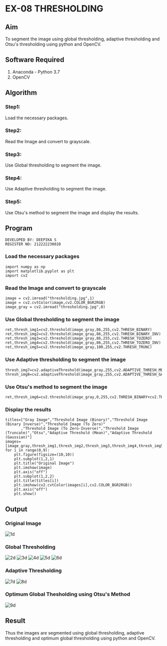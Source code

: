 # EX-08 THRESHOLDING
## Aim
To segment the image using global thresholding, adaptive thresholding and Otsu's thresholding using python and OpenCV.

## Software Required
1. Anaconda - Python 3.7
2. OpenCV

## Algorithm
### Step1:
Load the necessary packages.
### Step2:
Read the Image and convert to grayscale.
### Step3:
Use Global thresholding to segment the image.
### Step4:
Use Adaptive thresholding to segment the image.
### Step5:
Use Otsu's method to segment the image and display the results.
## Program
```
DEVELOPED BY: DEEPIKA S
REGISTER NO: 212222230028
```
### Load the necessary packages
```
import numpy as np
import matplotlib.pyplot as plt
import cv2
```
### Read the Image and convert to grayscale
```
image = cv2.imread("thresholding.jpg",1)
image = cv2.cvtColor(image,cv2.COLOR_BGR2RGB)
image_gray = cv2.imread("thresholding.jpg",0)
```
### Use Global thresholding to segment the image
```
ret,thresh_img1=cv2.threshold(image_gray,86,255,cv2.THRESH_BINARY)
ret,thresh_img2=cv2.threshold(image_gray,86,255,cv2.THRESH_BINARY_INV)
ret,thresh_img3=cv2.threshold(image_gray,86,255,cv2.THRESH_TOZERO)
ret,thresh_img4=cv2.threshold(image_gray,86,255,cv2.THRESH_TOZERO_INV)
ret,thresh_img5=cv2.threshold(image_gray,100,255,cv2.THRESH_TRUNC)
```
### Use Adaptive thresholding to segment the image
```
thresh_img7=cv2.adaptiveThreshold(image_gray,255,cv2.ADAPTIVE_THRESH_MEAN_C,cv2.THRESH_BINARY,11,2)
thresh_img8=cv2.adaptiveThreshold(image_gray,255,cv2.ADAPTIVE_THRESH_GAUSSIAN_C,cv2.THRESH_BINARY,11,2)
```
### Use Otsu's method to segment the image 
```
ret,thresh_img6=cv2.threshold(image_gray,0,255,cv2.THRESH_BINARY+cv2.THRESH_OTSU)
```
### Display the results
```
titles=["Gray Image","Threshold Image (Binary)","Threshold Image (Binary Inverse)","Threshold Image (To Zero)"
       ,"Threshold Image (To Zero-Inverse)","Threshold Image (Truncate)","Otsu","Adaptive Threshold (Mean)","Adaptive Threshold (Gaussian)"]
images=[image_gray,thresh_img1,thresh_img2,thresh_img3,thresh_img4,thresh_img5,thresh_img6,thresh_img7,thresh_img8]
for i in range(0,9):
    plt.figure(figsize=(10,10))
    plt.subplot(1,2,1)
    plt.title("Original Image")
    plt.imshow(image)
    plt.axis("off")
    plt.subplot(1,2,2)
    plt.title(titles[i])
    plt.imshow(cv2.cvtColor(images[i],cv2.COLOR_BGR2RGB))
    plt.axis("off")
    plt.show()
```
## Output
### Original Image
![1d](https://github.com/deepikasrinivasans/THRESHOLDING-/assets/119393935/345c1aa1-5907-4946-9833-6cd9b165b6d9)
### Global Thresholding
![2d](https://github.com/deepikasrinivasans/THRESHOLDING-/assets/119393935/d7aa9ee3-f19a-42d6-affc-2c6cfb16d30f)
![3d](https://github.com/deepikasrinivasans/THRESHOLDING-/assets/119393935/1e026a1e-ebf1-45b5-a6d3-2bbe85403cb5)
![4d](https://github.com/deepikasrinivasans/THRESHOLDING-/assets/119393935/bb1750de-b9aa-4268-8605-81b1ad09ef02)
![5d](https://github.com/deepikasrinivasans/THRESHOLDING-/assets/119393935/ca69c064-1048-480a-8e5d-3ea553011421)
![6d](https://github.com/deepikasrinivasans/THRESHOLDING-/assets/119393935/23e1557f-f764-4589-8a37-30d1677919bf)
### Adaptive Thresholding
![7d](https://github.com/deepikasrinivasans/THRESHOLDING-/assets/119393935/cc9b3845-06e0-4c6e-8d95-20f9bb93a315)
![8d](https://github.com/deepikasrinivasans/THRESHOLDING-/assets/119393935/72c3af41-e3d3-401e-9aca-2c4a2162108e)
### Optimum Global Thesholding using Otsu's Method
![9d](https://github.com/deepikasrinivasans/THRESHOLDING-/assets/119393935/dfb49ebf-c413-401d-b94d-3ab0f09e89fb)
## Result
Thus the images are segmented using global thresholding, adaptive thresholding and optimum global thresholding using python and OpenCV.
